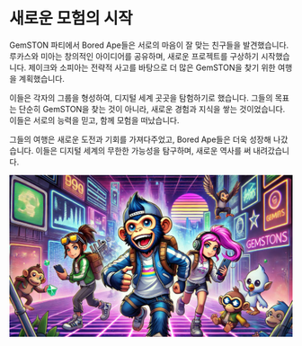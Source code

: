 # 새로운 모험의 시작

GemSTON 파티에서 Bored Ape들은 서로의 마음이 잘 맞는 친구들을 발견했습니다. 루카스와 미아는 창의적인 아이디어를 공유하며, 새로운 프로젝트를 구상하기 시작했습니다. 제이크와 소피아는 전략적 사고를 바탕으로 더 많은 GemSTON을 찾기 위한 여행을 계획했습니다.

이들은 각자의 그룹을 형성하여, 디지털 세계 곳곳을 탐험하기로 했습니다. 그들의 목표는 단순히 GemSTON을 찾는 것이 아니라, 새로운 경험과 지식을 쌓는 것이었습니다. 이들은 서로의 능력을 믿고, 함께 모험을 떠났습니다.

그들의 여행은 새로운 도전과 기회를 가져다주었고, Bored Ape들은 더욱 성장해 나갔습니다. 이들은 디지털 세계의 무한한 가능성을 탐구하며, 새로운 역사를 써 내려갔습니다.

![새로운 모험의 시작](../images/04.png)

